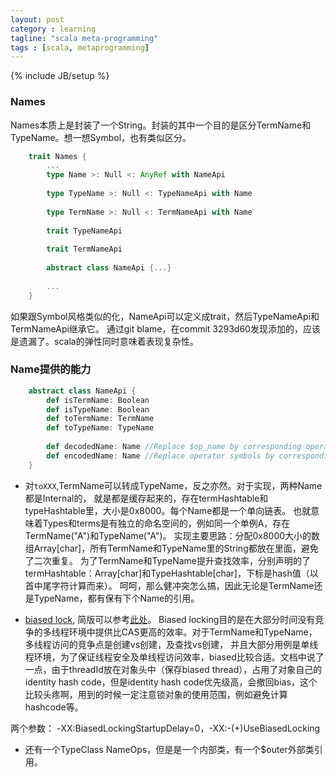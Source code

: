 ```yaml
---
layout: post
category : learning
tagline: "scala meta-programming"
tags : [scala, metaprogramming]
---
```

{% include JB/setup %}

### Names 

Names本质上是封装了一个String。封装的其中一个目的是区分TermName和TypeName。想一想Symbol，也有类似区分。

```scala
    trait Names {
        ...
        type Name >: Null <: AnyRef with NameApi
        
        type TypeName >: Null <: TypeNameApi with Name
        
        type TermName >: Null <: TermNameApi with Name
        
        trait TypeNameApi
        
        trait TermNameApi
        
        abstract class NameApi {...}
        
        ...
    }
```

如果跟Symbol风格类似的化，NameApi可以定义成trait，然后TypeNameApi和TermNameApi继承它。
通过git blame，在commit 3293d60发现添加的，应该是遗漏了。scala的弹性同时意味着表现复杂性。

### Name提供的能力

```scala
    abstract class NameApi {
        def isTermName: Boolean
        def isTypeName: Boolean
        def toTermName: TermName
        def toTypeName: TypeName
        
        def decodedName: Name //Replace $op_name by corresponding operator symbol.
        def encodedName: Name //Replace operator symbols by corresponding $op_name symbol.
    }
```

* 对`toXXX`,TermName可以转成TypeName，反之亦然。对于实现，两种Name都是Internal的，
就是都是缓存起来的，存在termHashtable和typeHashtable里，大小是0x8000。每个Name都是一个单向链表。
也就意味着Types和terms是有独立的命名空间的，例如同一个单例A，存在TermName("A")和TypeName("A")。
实现主要思路：分配0x8000大小的数组Array[char]，所有TermName和TypeName里的String都放在里面，避免了二次重复。
为了TermName和TypeName提升查找效率，分别声明的了termHashtable：Array[char]和TypeHashtable[char]，下标是hash值（以首中尾字符计算而来）。
呵呵，那么健冲突怎么搞，因此无论是TermName还是TypeName，都有保有下个Name的引用。

* [biased lock](https://blogs.oracle.com/dave/entry/biased_locking_in_hotspot), 简版可以参考[此处](http://arturmkrtchyan.com/jvm-biased-locking)。
Biased locking目的是在大部分时间没有竞争的多线程环境中提供比CAS更高的效率。对于TermName和TypeName，多线程访问的竞争点是创建vs创建，及查找vs创建，
并且大部分用例是单线程环境，为了保证线程安全及单线程访问效率，biased比较合适。文档中说了一点，由于threadId放在对象头中（保存biased thread），占用了对象自己的
identity hash code，但是identity hash code优先级高，会撤回bias，这个比较头疼啊，用到的时候一定注意锁对象的使用范围，例如避免计算hashcode等。

两个参数： -XX:BiasedLockingStartupDelay=0，-XX:-(+)UseBiasedLocking


* 还有一个TypeClass NameOps，但是是一个内部类，有一个$outer外部类引用。